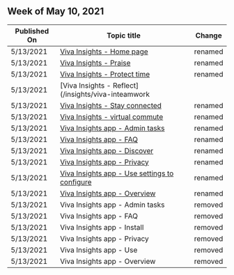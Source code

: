 <!-- This file is generated automatically each week. Changes made to this file will be overwritten.-->




## Week of May 10, 2021


| Published On |Topic title | Change |
|------|------------|--------|
| 5/13/2021 | [Viva Insights - Home page](/insights/viva-insights-home) | renamed |
| 5/13/2021 | [Viva Insights - Praise](/insights/viva-insights-praise) | renamed |
| 5/13/2021 | [Viva Insights - Protect time](/insights/viva-insights-protect-time) | renamed |
| 5/13/2021 | [Viva Insights - Reflect](/insights/viva-inteamwork
| 5/13/2021 | [Viva Insights - Stay connected](/insights/viva-insights-stay-connected) | renamed |
| 5/13/2021 | [Viva Insights - virtual commute](/insights/viva-insights-virtual-commute) | renamed |
| 5/13/2021 | [Viva Insights app - Admin tasks](/insights/viva-teams-app-admin-tasks) | renamed |
| 5/13/2021 | [Viva Insights app - FAQ](/insights/viva-teams-app-faq) | renamed |
| 5/13/2021 | [Viva Insights app - Discover](/insights/viva-teams-app-install) | renamed |
| 5/13/2021 | [Viva Insights app - Privacy](/insights/viva-teams-app-privacy) | renamed |
| 5/13/2021 | [Viva Insights app - Use settings to configure](/insights/viva-teams-app-settings) | renamed |
| 5/13/2021 | [Viva Insights app - Overview](/insights/viva-teams-app) | renamed |
| 5/13/2021 | Viva Insights app - Admin tasks | removed |
| 5/13/2021 | Viva Insights app - FAQ | removed |
| 5/13/2021 | Viva Insights app - Install | removed |
| 5/13/2021 | Viva Insights app - Privacy | removed |
| 5/13/2021 | Viva Insights app - Use | removed |
| 5/13/2021 | Viva Insights app - Overview | removed |

